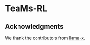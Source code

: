 # TeaMs-RL




## Acknowledgments

We thank the contributors from [llama-x](https://github.com/AetherCortex/Llama-X).
